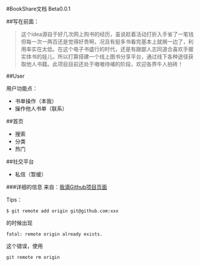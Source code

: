 #BookShare文档 Beta0.0.1

##写在前面：
>这个idea源自于好几次网上购书的经历，虽说趁着活动打折入手省了一笔钱但每一次一两百还是觉得好贵啊，况且有挺多书看完基本上就搁一边了，利用率实在太低。在这个电子书盛行的时代，还是有跟鄙人志同道合喜欢手握实体书的娃儿，所以打算搭建一个线上图书分享平台，通过线下各种途径获取他人书籍。此项目目前还处于嗷嗷待哺的阶段，欢迎各界牛人拍砖！

##User

用户功能点：

 * 书单操作（本我）
 * 操作他人书单（联系）

##首页

 * 搜索
 * 分类
 * 热门


##社交平台

* 私信（暂缓）


###详细的信息
来自：[我滴Github项目页面](https://github.com/MapleShaw/StaticTemplate)

Tips：

    $ git remote add origin git@github.com:xxx
的时候出现

    fatal: remote origin already exists.
    
这个错误，使用

    git remote rm origin
